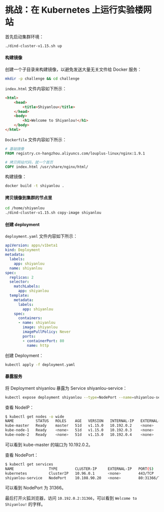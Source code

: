 # 挑战：在 Kubernetes 上运行实验楼网站

首先启动集群环境：

```bash
./dind-cluster-v1.15.sh up
```

#### 构建镜像

创建一个子目录来构建镜像，以避免发送大量无关文件给 Docker 服务：

```bash
mkdir -p challenge && cd challenge
```

`index.html` 文件内容如下所示：

```html
<html>
    <head>
        <title>Shiyanlou</title>
    </head>
    <body>
        <h1>Welcome to Shiyanlou!</h1>
    </body>
</html>
```

`Dockerfile` 文件内容如下所示：

```dockerfile
# 基础镜像
FROM registry.cn-hangzhou.aliyuncs.com/louplus-linux/nginx:1.9.1

# 拷贝网站代码，就一个首页
COPY index.html /usr/share/nginx/html/
```

构建镜像：

```bash
docker build -t shiyanlou .
```

#### 拷贝镜像到集群的节点里

```bash
cd /home/shiyanlou
./dind-cluster-v1.15.sh copy-image shiyanlou
```

#### 创建 deployment

`deployment.yaml` 文件内容如下所示：

```yaml
apiVersion: apps/v1beta1
kind: Deployment
metadata:
  labels:
    app: shiyanlou
  name: shiyanlou
spec:
  replicas: 2
  selector:
    matchLabels:
      app: shiyanlou
  template:
    metadata:
      labels:
        app: shiyanlou
    spec:
      containers:
      - name: shiyanlou
        image: shiyanlou
        imagePullPolicy: Never
        ports:
        - containerPort: 80
          name: http
```

创建 Deployment：

```bash
kubectl apply -f deployment.yaml
```

#### 暴露服务

将 Deployment shiyanlou 暴露为 Service shiyanlou-service：

```bash
kubectl expose deployment shiyanlou --type=NodePort --name=shiyanlou-service
```

查看 NodeIP：

```bash
$ kubectl get nodes -o wide
NAME          STATUS   ROLES    AGE   VERSION   INTERNAL-IP   EXTERNAL-IP   OS-IMAGE                       KERNEL-VERSION      CONTAINER-RUNTIME
kube-master   Ready    master   51d   v1.15.0   10.192.0.2    <none>        Debian GNU/Linux 9 (stretch)   4.4.0-185-generic   docker://18.9.0
kube-node-1   Ready    <none>   51d   v1.15.0   10.192.0.3    <none>        Debian GNU/Linux 9 (stretch)   4.4.0-185-generic   docker://18.9.0
kube-node-2   Ready    <none>   51d   v1.15.0   10.192.0.4    <none>        Debian GNU/Linux 9 (stretch)   4.4.0-185-generic   docker://18.9.0
```

可以看到 kube-master 的端口为 10.192.0.2。

查看 NodePort：

```bash
$ kubectl get services
NAME                TYPE        CLUSTER-IP     EXTERNAL-IP   PORT(S)        AGE
kubernetes          ClusterIP   10.96.0.1      <none>        443/TCP        51d
shiyanlou-service   NodePort    10.108.90.20   <none>        80:31366/TCP   13s
```

可以看到 NodePort 为 31366。

最后打开火狐浏览器，访问 `10.192.0.2:31366`，可以看到 `Welcome to Shiyanlou!` 的字样。

